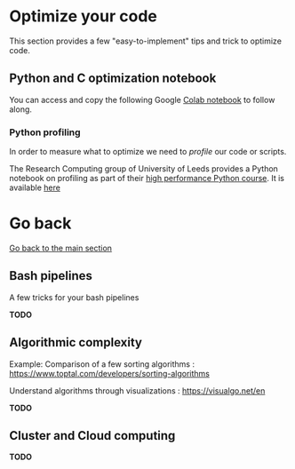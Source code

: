 # Optimize your code

This section provides a few "easy-to-implement" tips and trick to optimize code.

## Python and C optimization notebook

You can access and copy the following Google [Colab notebook](https://colab.research.google.com/drive/10F_LoZgLSoruaVk5jKzAQ6Mz2PyD3--a?usp=sharing) to follow along.

### Python profiling

In order to measure what to optimize we need to *profile* our code or scripts.

The Research Computing group of University of Leeds provides a Python notebook on profiling as part of their [high performance Python course](https://arc.leeds.ac.uk/training/courses/swd6/). It is available [here](https://colab.research.google.com/github/ARCTraining/swd6_hpp/blob/master/docs/01_profiling.ipynb)

# Go back

[Go back to the main section](../README.md)

## Bash pipelines

A few tricks for your bash pipelines

**TODO**

## Algorithmic complexity

Example: Comparison of a few sorting algorithms : https://www.toptal.com/developers/sorting-algorithms

Understand algorithms through visualizations : https://visualgo.net/en

**TODO**

## Cluster and Cloud computing

**TODO**

